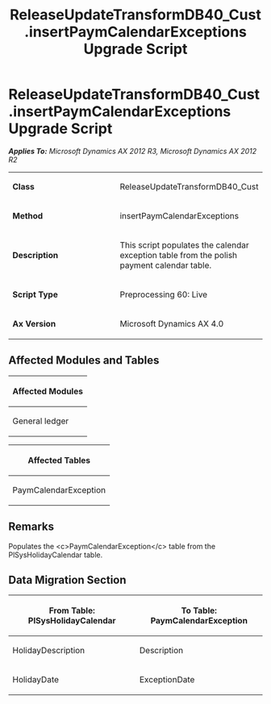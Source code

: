 ﻿---
title: ReleaseUpdateTransformDB40_Cust.insertPaymCalendarExceptions Upgrade Script
TOCTitle: ReleaseUpdateTransformDB40_Cust.insertPaymCalendarExceptions Upgrade Script
ms:assetid: 0b7ce096-6e3d-2cd8-72ac-c504b1631833
ms:mtpsurl: https://msdn.microsoft.com/en-us/library/JJ735650(v=AX.60)
ms:contentKeyID: 49706561
ms.date: 05/18/2015
mtps_version: v=AX.60
---

# ReleaseUpdateTransformDB40\_Cust.insertPaymCalendarExceptions Upgrade Script 


_**Applies To:** Microsoft Dynamics AX 2012 R3, Microsoft Dynamics AX 2012 R2_

<table>
<colgroup>
<col style="width: 50%" />
<col style="width: 50%" />
</colgroup>
<tbody>
<tr class="odd">
<td><p><strong>Class</strong></p></td>
<td><p>ReleaseUpdateTransformDB40_Cust</p></td>
</tr>
<tr class="even">
<td><p><strong>Method</strong></p></td>
<td><p>insertPaymCalendarExceptions</p></td>
</tr>
<tr class="odd">
<td><p><strong>Description</strong></p></td>
<td><p>This script populates the calendar exception table from the polish payment calendar table.</p></td>
</tr>
<tr class="even">
<td><p><strong>Script Type</strong></p></td>
<td><p>Preprocessing 60: Live</p></td>
</tr>
<tr class="odd">
<td><p><strong>Ax Version</strong></p></td>
<td><p>Microsoft Dynamics AX 4.0</p></td>
</tr>
</tbody>
</table>


## Affected Modules and Tables

<table>
<colgroup>
<col style="width: 100%" />
</colgroup>
<thead>
<tr class="header">
<th><p>Affected Modules</p></th>
</tr>
</thead>
<tbody>
<tr class="odd">
<td><p>General ledger</p></td>
</tr>
</tbody>
</table>


<table>
<colgroup>
<col style="width: 100%" />
</colgroup>
<thead>
<tr class="header">
<th><p>Affected Tables</p></th>
</tr>
</thead>
<tbody>
<tr class="odd">
<td><p>PaymCalendarException</p></td>
</tr>
</tbody>
</table>


## Remarks

Populates the \<c\>PaymCalendarException\</c\> table from the PlSysHolidayCalendar table.

## Data Migration Section

<table>
<colgroup>
<col style="width: 50%" />
<col style="width: 50%" />
</colgroup>
<thead>
<tr class="header">
<th><p>From Table: PlSysHolidayCalendar</p></th>
<th><p>To Table: PaymCalendarException</p></th>
</tr>
</thead>
<tbody>
<tr class="odd">
<td><p>HolidayDescription</p></td>
<td><p>Description</p></td>
</tr>
<tr class="even">
<td><p>HolidayDate</p></td>
<td><p>ExceptionDate</p></td>
</tr>
</tbody>
</table>

  


